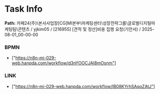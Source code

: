 # Task Info

**Path:** 카페24(주)\본사사업장\[CG]MI본부\마케팅센터\성장전략그룹\글로벌디지털마케팅팀\콘텐츠 / yjkim05 / [216955] [견적 및 정산]비용 집행 요청(기안서) / 2025-08-01_00-00-00

### BPMN
- ["https://n8n-mi-029-web.hanpda.com/workflow/d3nYOOCJAI8mOsnm"]

### LINK
- ["https://n8n-mi-029-web.hanpda.com/workflow/lB08KYrhSAqoZAtJ"]

